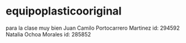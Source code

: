 # equipoplasticooriginal
para la clase
muy bien 
Juan Camilo Portocarrero Martinez 
id: 294592
Natalia Ochoa Morales 
id: 285852
